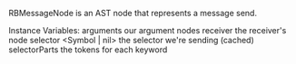 RBMessageNode is an AST node that represents a message send.Instance Variables:	arguments	<SequenceableCollection of: RBValueNode>	our argument nodes	receiver	<RBValueNode>	the receiver's node	selector	<Symbol | nil>	the selector we're sending (cached)	selectorParts	<SequenceableCollection of: RBValueToken>	the tokens for each keyword